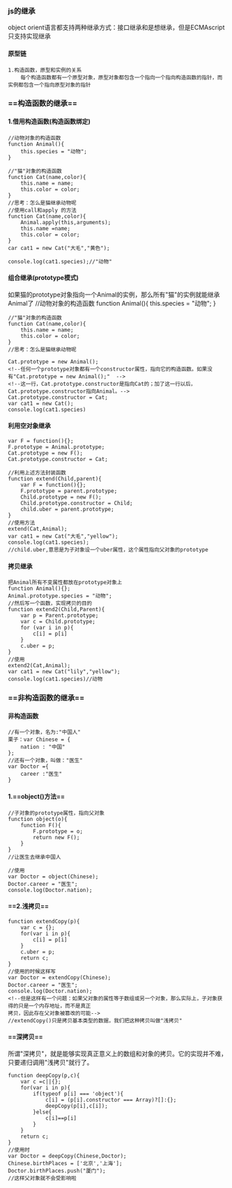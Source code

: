 ### js的继承

object orient语言都支持两种继承方式：接口继承和是想继承，但是ECMAscript只支持实现继承  
#### 原型链
    1.构造函数，原型和实例的关系
        每个构造函数都有一个原型对象，原型对象都包含一个指向一个指向构造函数的指针，而实例都包含一个指向原型对象的指针
### ==构造函数的继承==       
#### 1.借用构造函数(构造函数绑定)
    //动物对象的构造函数
    function Animal(){
        this.species = "动物";
    }
    
    //"猫"对象的构造函数
    function Cat(name,color){
        this.name = name;
        this.color = color;
    }
    //思考：怎么是猫继承动物呢
    //使用call和apply 的方法
    function Cat(name,color){
        Animal.apply(this,arguments);
        this.name =name;
        this.color = color;
    }
    car cat1 = new Cat("大毛","黄色");
    
    console.log(cat1.species);//"动物"
#### 组合继承(prototype模式)
如果猫的prototype对象指向一个Animal的实例，那么所有"猫"的实例就能继承Animal了
 //动物对象的构造函数
    function Animal(){
        this.species = "动物";
    }
    
    //"猫"对象的构造函数
    function Cat(name,color){
        this.name = name;
        this.color = color;
    }
    //思考：怎么是猫继承动物呢
    
    Cat.prototype = new Animal();
    <!--任何一个prototype对象都有一个constructor属性，指向它的构造函数。如果没有"Cat.prototype = new Animal();"  -->
    <!--这一行，Cat.prototype.constructor是指向Cat的；加了这一行以后，Cat.prototype.constructor指向Animal。-->
    Cat.prototype.constructor = Cat;
    var cat1 = new Cat();
    console.log(cat1.species)
#### 利用空对象继承
    var F = function(){};
    F.prototype = Animal.prototype;
    Cat.prototype = new F();
    Cat.prototype.constructor = Cat;
    
    //利用上述方法封装函数
    function extend(Child,parent){
        var F = function(){};
        F.prototype = parent.prototype;
        Child.prototype = new F();
        Child.prototype.constructor = Child;
        child.uber = parent.prototype;
    }
    //使用方法
    extend(Cat,Animal);
    var cat1 = new Cat("大毛","yellow");
    console.log(cat1.species);
    //child.uber,意思是为子对象设一个uber属性，这个属性指向父对象的prototype
#### 拷贝继承
    把Animal所有不变属性都放在prototype对象上
    function Animal(){};
    Animal.prototype.species = "动物";
    //然后写一个函数，实现拷贝的目的
    function extend2(Child,Parent){
        var p = Parent.prototype;
        var c = Child.prototype;
        for (var i in p){
            c[i] = p[i]
        }
        c.uber = p;
    }
    //使用
    extend2(Cat,Animal);
    var cat1 = new Cat("lily","yellow");
    console.log(cat1.species)//动物
### ==非构造函数的继承==
#### 非构造函数
    //有一个对象，名为:"中国人"
    栗子：var Chinese = {
        nation : "中国"
    };
    //还有一个对象，叫做："医生"
    var Doctor ={
        career :"医生"
    }
#### 1.==object()方法==    
    
    //子对象的prototype属性，指向父对象
    function object(o){
        function F(){
            F.prototype = o;
            return new F();
        }
    }
    //让医生去继承中国人
    
    //使用
    var Doctor = object(Chinese);
    Doctor.career = "医生";
    console.log(Doctor.nation);
#### ==2.浅拷贝==
    function extendCopy(p){
        var c = {};
        for(var i in p){
            c[i] = p[i]
        }
        c.uber = p;
        return c;
    }
    //使用的时候这样写
    var Doctor = extendCopy(Chinese);
    Doctor.career = "医生";
    console.log(Doctor.nation);
    <!--但是这样有一个问题：如果父对象的属性等于数组或另一个对象，那么实际上，子对象获得的只是一个内存地址，而不是真正
    拷贝，因此存在父对象被篡改的可能-->
    //extendCopy()只是拷贝基本类型的数据，我们把这种拷贝叫做"浅拷贝"
#### ==深拷贝==
所谓"深拷贝"，就是能够实现真正意义上的数组和对象的拷贝。它的实现并不难，只要递归调用"浅拷贝"就行了。  

```
function deepCopy(p,c){
    var c =c||{};
    for(var i in p){
        if(typeof p[i] === 'object'){
            c[i] = (p[i].constructor === Array)?[]:{};
            deepCopy(p[i],c[i]);
        }else{
            c[i]==p[i]
        }
    }
    return c;
}
//使用时
var Doctor = deepCopy(Chinese,Doctor);
Chinese.birthPlaces = ['北京','上海'];
Doctor.birthPlaces.push("厦门");
//这样父对象就不会受影响啦
```





    


